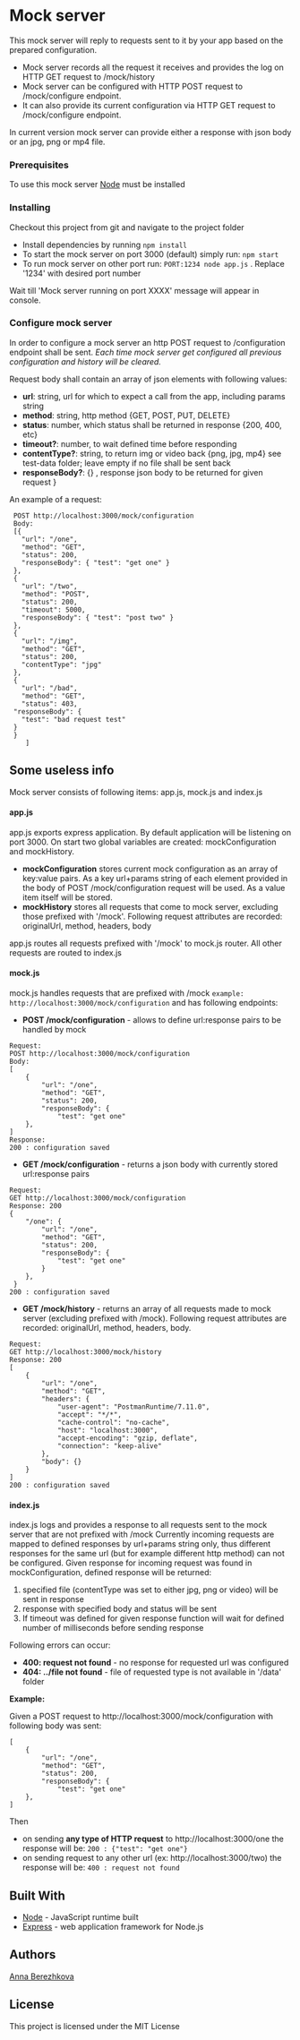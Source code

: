 # Mock server 

This mock server will reply to requests sent to it by your app based on the prepared configuration.

* Mock server records all the request it receives and provides the log on HTTP GET request to /mock/history
* Mock server can be configured with HTTP POST request to /mock/configure endpoint.
* It can also provide its current configuration via HTTP GET request to /mock/configure endpoint.

In current version mock server can provide either a response with json body
or an jpg, png or mp4 file.

### Prerequisites
To use this mock server [Node](https://nodejs.org/en/) must be installed

### Installing
Checkout this project from git and navigate to the project folder
* Install dependencies by running ``` npm install ```
* To start the mock server on port 3000 (default) simply run: ``` npm start ```
* To run mock server on other port run: ``` PORT:1234 node app.js ``` . Replace '1234' with desired port number

Wait till 'Mock server running on port XXXX' message will appear in console.

### Configure mock server

In order to configure a mock server an http POST request to /configuration endpoint shall be sent.
_Each time mock server get configured all previous configuration and history will be cleared._

Request body shall contain an array of json elements with following values:
* **url**: string, url for which to expect a call from the app, including params string
* **method**: string, http method {GET, POST, PUT, DELETE}
* **status**: number, which status shall be returned in response {200, 400, etc}
* **timeout?**: number, to wait defined time before responding
* **contentType?**: string, to return img or video back {png, jpg, mp4} see test-data folder; leave empty if no file shall be sent back
* **responseBody?**: {} , response json body to be returned for given request }

An example of a request:
```
 POST http://localhost:3000/mock/configuration
 Body: 
 [{
   "url": "/one",
   "method": "GET",
   "status": 200,
   "responseBody": { "test": "get one" }
 },
 {
   "url": "/two",
   "method": "POST",
   "status": 200,
   "timeout": 5000,
   "responseBody": { "test": "post two" }
 },
 {
   "url": "/img",
   "method": "GET",
   "status": 200,
   "contentType": "jpg"
 },
 {
   "url": "/bad",
   "method": "GET",
   "status": 403,
 "responseBody": {
   "test": "bad request test"
 }
 }
 	]
```

## Some useless info

Mock server consists of following items: app.js, mock.js and index.js

#### app.js
app.js exports express application. By default application will be listening on port 3000.
On start two global variables are created: mockConfiguration and mockHistory.
* **mockConfiguration** stores current mock configuration as an array of key:value pairs. 
As a key url+params string of each element provided in the body of POST /mock/configuration request will be used.
As a value item itself will be stored.
* **mockHistory** stores all requests that come to mock server, excluding those prefixed with '/mock'.
Following request attributes are recorded: originalUrl, method, headers, body

app.js routes all requests prefixed with '/mock' to mock.js router.
All other requests are routed to index.js

#### mock.js
mock.js handles requests that are prefixed with /mock ``` example: http://localhost:3000/mock/configuration ``` and 
has following endpoints:
* **POST /mock/configuration** - allows to define url:response pairs to be handled by mock
````
Request: 
POST http://localhost:3000/mock/configuration
Body: 
[
    {
        "url": "/one",
        "method": "GET",
        "status": 200,
        "responseBody": {
            "test": "get one"
    },
] 
Response:
200 : configuration saved
````
* **GET /mock/configuration** - returns a json body with currently stored url:response pairs
````
Request: 
GET http://localhost:3000/mock/configuration
Response: 200
{
    "/one": {
        "url": "/one",
        "method": "GET",
        "status": 200,
        "responseBody": {
            "test": "get one"
        }
    },
 }
200 : configuration saved
````

* **GET /mock/history** - returns an array of all requests made to mock server (excluding prefixed with /mock).
Following request attributes are recorded: originalUrl, method, headers, body.
````
Request: 
GET http://localhost:3000/mock/history
Response: 200
[
    {
        "url": "/one",
        "method": "GET",
        "headers": {
            "user-agent": "PostmanRuntime/7.11.0",
            "accept": "*/*",
            "cache-control": "no-cache",
            "host": "localhost:3000",
            "accept-encoding": "gzip, deflate",
            "connection": "keep-alive"
        },
        "body": {}
    }
]
200 : configuration saved
````

#### index.js
index.js logs and provides a response to all requests sent to the mock server that are not prefixed with /mock
Currently incoming requests are mapped to defined responses by url+params string only,
 thus different responses for the same url (but for example different http method) can not be configured.
Given response for incoming request was found in mockConfiguration, defined response will be returned:
1. specified file (contentType was set to either jpg, png or video) will be sent in response
2. response with specified body and status will be sent
3. If timeout was defined for given response function will wait for defined number of milliseconds before sending response

Following errors can occur:
* **400: request not found** - no response for requested url was configured 
* **404: ../file not found** - file of requested type is not available in '/data' folder

**Example:**

Given a POST request to http://localhost:3000/mock/configuration with following body was sent:
````
[
    {
        "url": "/one",
        "method": "GET",
        "status": 200,
        "responseBody": {
            "test": "get one"
    },
] 
````

Then 
* on sending **any type of HTTP request** to http://localhost:3000/one the response will be: 
```` 200 : {"test": "get one"} ````
* on sending request to any other url (ex: http://localhost:3000/two) the response will be: 
```` 400 : request not found ````

## Built With

* [Node](https://nodejs.org/en/)  - JavaScript runtime built
* [Express](https://expressjs.com/) - web application framework for Node.js

## Authors

[Anna Berezhkova](https://www.linkedin.com/in/annaberezhkova/)

## License

This project is licensed under the MIT License
